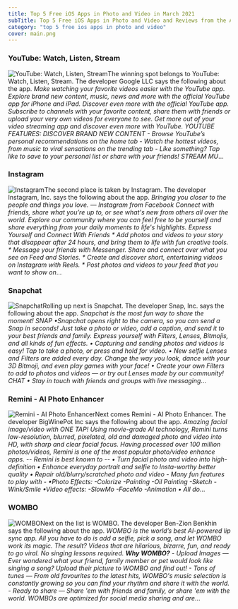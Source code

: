 ```yaml
---
title: Top 5 Free iOS Apps in Photo and Video in March 2021
subTitle: Top 5 Free iOS Apps in Photo and Video and Reviews from the AppStore in March 2021.
category: "top 5 free ios apps in photo and video"
cover: main.png
---
```


### YouTube: Watch, Listen, Stream

![YouTube: Watch, Listen, Stream](https://is5-ssl.mzstatic.com/image/thumb/Purple114/v4/2a/5d/ff/2a5dffde-c4a3-3e80-35be-9e0e104c6897/logo_youtube_color-0-0-1x_U007emarketing-0-0-0-6-0-0-sRGB-0-0-0-GLES2_U002c0-512MB-85-220-0-0.png/100x100bb.png)The winning spot belongs to YouTube: Watch, Listen, Stream. The developer Google LLC says the following about the app. _Make watching your favorite videos easier with the YouTube app. Explore brand new content, music, news and more with the official YouTube app for iPhone and iPad.  Discover even more with the official YouTube app. Subscribe to channels with your favorite content, share them with friends or upload your very own videos for everyone to see.  Get more out of your video streaming app and discover even more with YouTube.  YOUTUBE FEATURES:  DISCOVER BRAND NEW CONTENT - Browse YouTube’s personal recommendations on the home tab - Watch the hottest videos, from music to viral sensations on the trending tab - Like something? Tap like to save to your personal list or share with your friends!  STREAM MU_...

### Instagram

![Instagram](https://is4-ssl.mzstatic.com/image/thumb/Purple114/v4/a1/d1/2e/a1d12e9e-973d-4549-7dd0-1922d0f6d601/Prod-0-0-1x_U007emarketing-0-0-0-7-0-0-sRGB-0-0-0-GLES2_U002c0-512MB-85-220-0-0.png/100x100bb.png)The second place is taken by Instagram. The developer Instagram, Inc. says the following about the app. _Bringing you closer to the people and things you love. — Instagram from Facebook  Connect with friends, share what you’re up to, or see what's new from others all over the world. Explore our community where you can feel free to be yourself and share everything from your daily moments to life's highlights.  Express Yourself and Connect With Friends  * Add photos and videos to your story that disappear after 24 hours, and bring them to life with fun creative tools. * Message your friends with Messenger. Share and connect over what you see on Feed and Stories. * Create and discover short, entertaining videos on Instagram with Reels. * Post photos and videos to your feed that you want to show on_...

### Snapchat

![Snapchat](https://is5-ssl.mzstatic.com/image/thumb/Purple124/v4/2c/44/4b/2c444b8d-c501-d180-a184-bd8762485a32/AppIcon-0-0-1x_U007emarketing-0-0-0-5-0-0-sRGB-0-0-0-GLES2_U002c0-512MB-85-220-0-0.png/100x100bb.png)Rolling up next is Snapchat. The developer Snap, Inc. says the following about the app. _Snapchat is the most fun way to share the moment!  SNAP •Snapchat opens right to the camera, so you can send a Snap in seconds! Just take a photo or video, add a caption, and send it to your best friends and family. Express yourself with Filters, Lenses, Bitmojis, and all kinds of fun effects. • Capturing and sending photos and videos is easy! Tap to take a photo, or press and hold for video. • New selfie Lenses and Filters are added every day. Change the way you look, dance with your 3D Bitmoji, and even play games with your face! • Create your own Filters to add to photos and videos — or try out Lenses made by our community!  CHAT • Stay in touch with friends and groups with live messaging_...

### Remini - AI Photo Enhancer

![Remini - AI Photo Enhancer](https://is2-ssl.mzstatic.com/image/thumb/Purple114/v4/a0/97/f8/a097f896-ffd7-4d4b-f0f0-f24e1034b382/AppIcon-0-0-1x_U007emarketing-0-0-0-10-0-0-sRGB-0-0-0-GLES2_U002c0-512MB-85-220-0-0.png/100x100bb.png)Next comes Remini - AI Photo Enhancer. The developer BigWinePot Inc says the following about the app. _Amazing facial image/video with ONE TAP!  Using movie-grade AI technology, Remini turns low-resolution, blurred, pixelated, old and damaged photo and video into HD, with sharp and clear facial focus.   Having processed over 100 million photos/videos, Remini is one of the most popular photo/video enhance apps.      -- Remini is best known to   -- • Turn facial photo and video into high-definition • Enhance everyday portrait and selfie to Insta-worthy better quality • Repair old/blurry/scratched photo and video    - Many fun features to play with  - •Photo Effects:   	-Colorize 	-Painting 	-Oil Painting 	-Sketch  	-Wink/Smile •Video effects:  	-SlowMo 	-FaceMo 	-Animation  • All do_...

### WOMBO

![WOMBO](https://is5-ssl.mzstatic.com/image/thumb/Purple124/v4/2e/d7/08/2ed708b6-e395-b627-45f0-3fb08319d873/AppIcon-0-0-1x_U007emarketing-0-0-0-5-0-0-sRGB-0-0-0-GLES2_U002c0-512MB-85-220-0-0.png/100x100bb.png)Next on the list is WOMBO. The developer Ben-Zion Benkhin says the following about the app. _WOMBO is the world’s best AI-powered lip sync app.  All you have to do is add a selfie, pick a song, and let WOMBO work its magic. The result? Videos that are hilarious, bizarre, fun, and ready to go viral. No singing lessons required.  **Why WOMBO?**  - Upload Images — Ever wondered what your friend, family member or pet would look like singing a song? Upload their picture to WOMBO and find out! - Tons of tunes  — From old favourites to the latest hits, WOMBO's music selection is constantly growing so you can find your rhythm  and share it with the world. - Ready to share  — Share 'em with friends and family, or share 'em with the world. WOMBOs are optimized for social media sharing and are_...

